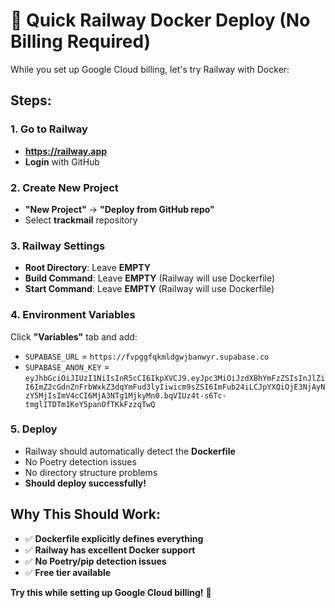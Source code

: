 # 🚀 Quick Railway Docker Deploy (No Billing Required)

While you set up Google Cloud billing, let's try Railway with Docker:

## Steps:

### 1. Go to Railway
- **https://railway.app**
- **Login** with GitHub

### 2. Create New Project
- **"New Project"** → **"Deploy from GitHub repo"**
- Select **trackmail** repository

### 3. Railway Settings
- **Root Directory**: Leave **EMPTY**
- **Build Command**: Leave **EMPTY** (Railway will use Dockerfile)
- **Start Command**: Leave **EMPTY** (Railway will use Dockerfile)

### 4. Environment Variables
Click **"Variables"** tab and add:
- `SUPABASE_URL` = `https://fvpggfqkmldgwjbanwyr.supabase.co`
- `SUPABASE_ANON_KEY` = `eyJhbGciOiJIUzI1NiIsInR5cCI6IkpXVCJ9.eyJpc3MiOiJzdXBhYmFzZSIsInJlZiI6ImZ2cGdnZnFrbWxkZ3dqYmFud3lyIiwicm9sZSI6ImFub24iLCJpYXQiOjE3NjAyNzY5MjIsImV4cCI6MjA3NTg1MjkyMn0.bqVIUz4t-s6Tc-tmglITDTm1KeY5panOfTKkFzzqTwQ`

### 5. Deploy
- Railway should automatically detect the **Dockerfile**
- No Poetry detection issues
- No directory structure problems
- **Should deploy successfully!**

## Why This Should Work:
- ✅ **Dockerfile explicitly defines everything**
- ✅ **Railway has excellent Docker support**
- ✅ **No Poetry/pip detection issues**
- ✅ **Free tier available**

**Try this while setting up Google Cloud billing!** 🚀
